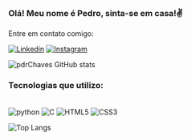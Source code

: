 ### Olá! Meu nome é Pedro, sinta-se em casa!✌️
Entre em contato comigo:

[![Linkedin](https://img.shields.io/badge/LinkedIn-0077B5?style=for-the-badge&logo=linkedin&logoColor=white)](https://www.linkedin.com/in/pedro-chaves-a8b323323/)
[![Instagram](https://img.shields.io/badge/Instagram-E4405F?style=for-the-badge&logo=instagram&logoColor=white)](https://www.instagram.com/pdr_chaves/)

![pdrChaves GitHub stats](https://github-readme-stats.vercel.app/api?username=pdrChaves&show_icons=true&theme=gruvbox)

### Tecnologias que utilizo:
<div style="display: inline_block"><br/>
<img align="center" alt="python" src="https://img.shields.io/badge/Python-3776AB?style=for-the-badge&logo=python&logoColor=white"/>
<img align="center" alt="C" src="https://img.shields.io/badge/C-00599C?style=for-the-badge&logo=c&logoColor=white"/>
<img align="center" alt="HTML5" src="https://img.shields.io/badge/HTML5-E34F26?style=for-the-badge&logo=html5&logoColor=white"/>
<img align="center" alt="CSS3" src="https://img.shields.io/badge/CSS-239120?&style=for-the-badge&logo=css3&logoColor=white"/><br/>

![Top Langs](https://github-readme-stats.vercel.app/api/top-langs/?username=pdrChaves&compact)
